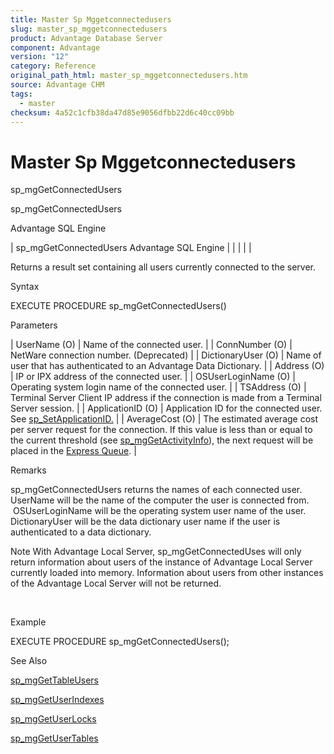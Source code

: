 ```yaml
---
title: Master Sp Mggetconnectedusers
slug: master_sp_mggetconnectedusers
product: Advantage Database Server
component: Advantage
version: "12"
category: Reference
original_path_html: master_sp_mggetconnectedusers.htm
source: Advantage CHM
tags:
  - master
checksum: 4a52c1cfb38da47d85e9056dfbb22d6c40cc09bb
---
```


# Master Sp Mggetconnectedusers

sp\_mgGetConnectedUsers

sp\_mgGetConnectedUsers

Advantage SQL Engine

| sp\_mgGetConnectedUsers  Advantage SQL Engine |  |  |  |  |

Returns a result set containing all users currently connected to the server.

Syntax

EXECUTE PROCEDURE sp\_mgGetConnectedUsers()

Parameters

| UserName (O) | Name of the connected user. |
| ConnNumber (O) | NetWare connection number. (Deprecated) |
| DictionaryUser (O) | Name of user that has authenticated to an Advantage Data Dictionary. |
| Address (O) | IP or IPX address of the connected user. |
| OSUserLoginName (O) | Operating system login name of the connected user. |
| TSAddress (O) | Terminal Server Client IP address if the connection is made from a Terminal Server session. |
| ApplicationID (O) | Application ID for the connected user. See [sp\_SetApplicationID.](master_sp_setapplicationid.md) |
| AverageCost (O) | The estimated average cost per server request for the connection. If this value is less than or equal to the current threshold (see [sp\_mgGetActivityInfo](master_sp_mggetactivityinfo.md)), the next request will be placed in the [Express Queue](master_express_queue.md). |

Remarks

sp\_mgGetConnectedUsers returns the names of each connected user. UserName will be the name of the computer the user is connected from.  OSUserLoginName will be the operating system user name of the user. DictionaryUser will be the data dictionary user name if the user is authenticated to a data dictionary.

Note With Advantage Local Server, sp\_mgGetConnectedUses will only return information about users of the instance of Advantage Local Server currently loaded into memory. Information about users from other instances of the Advantage Local Server will not be returned.

 

Example

EXECUTE PROCEDURE sp\_mgGetConnectedUsers();

See Also

[sp\_mgGetTableUsers](master_sp_mggettableusers.md)

[sp\_mgGetUserIndexes](master_sp_mggetuserindexes.md)

[sp\_mgGetUserLocks](master_sp_mggetuserlocks.md)

[sp\_mgGetUserTables](master_sp_mggetusertables.md)
